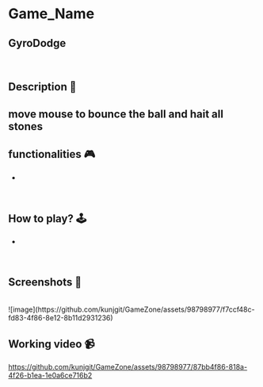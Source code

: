 # **Game_Name** 
GyroDodge
---

<br>

## **Description 📃**
<!-- add your game description here  -->
move mouse to bounce the ball and hait all stones
- 

## **functionalities 🎮**
<!-- add functionalities over here -->
- 
<br>

## **How to play? 🕹️**
<!-- add the steps how to play games -->
- 

<br>

## **Screenshots 📸**

<br>
<!-- add your screenshots like this -->
<!-- ![image](url) -->
![image](https://github.com/kunjgit/GameZone/assets/98798977/f7ccf48c-fd83-4f86-8e12-8b11d2931236)


<br>

## **Working video 📹**
<!-- add your working video over here -->

https://github.com/kunjgit/GameZone/assets/98798977/87bb4f86-818a-4f26-b1ea-1e0a6ce716b2
